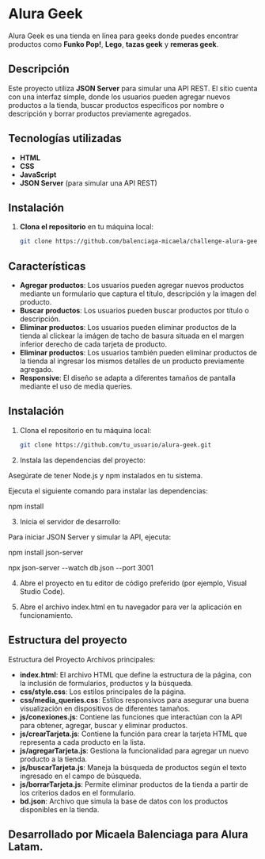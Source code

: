 # Alura Geek

Alura Geek es una tienda en línea para geeks donde puedes encontrar productos como **Funko Pop!**, **Lego**, **tazas geek** y **remeras geek**.

## Descripción

Este proyecto utiliza **JSON Server** para simular una API REST.
El sitio cuenta con una interfaz simple, donde los usuarios pueden agregar nuevos productos a la tienda, buscar productos específicos por nombre o descripción y borrar productos previamente agregados.

## Tecnologías utilizadas

- **HTML**
- **CSS**
- **JavaScript**
- **JSON Server** (para simular una API REST)

## Instalación

1. **Clona el repositorio** en tu máquina local:

   ```bash
   git clone https://github.com/balenciaga-micaela/challenge-alura-geek.git
   

## Características

- **Agregar productos**: Los usuarios pueden agregar nuevos productos mediante un formulario que captura el título, descripción y la imagen del producto.
- **Buscar productos**: Los usuarios pueden buscar productos por título o descripción.
- **Eliminar productos**: Los usuarios pueden eliminar productos de la tienda al clickear la imágen de tacho de basura situada en el margen inferior derecho de cada tarjeta de producto.
- **Eliminar productos**: Los usuarios también pueden eliminar productos de la tienda al ingresar los mismos detalles de un producto previamente agregado.
- **Responsive**: El diseño se adapta a diferentes tamaños de pantalla mediante el uso de media queries.


## Instalación

1. Clona el repositorio en tu máquina local:

   ```bash
   git clone https://github.com/tu_usuario/alura-geek.git

2. Instala las dependencias del proyecto:

Asegúrate de tener Node.js y npm instalados en tu sistema.

Ejecuta el siguiente comando para instalar las dependencias:

npm install

3. Inicia el servidor de desarrollo:

Para iniciar JSON Server y simular la API, ejecuta:

npm install json-server

npx json-server --watch db.json --port 3001

4. Abre el proyecto en tu editor de código preferido (por ejemplo, Visual Studio Code).

5. Abre el archivo index.html en tu navegador para ver la aplicación en funcionamiento.

## Estructura del proyecto

Estructura del Proyecto
Archivos principales:
- **index.html**: El archivo HTML que define la estructura de la página, con la inclusión de formularios, productos y la búsqueda.
- **css/style.css**: Los estilos principales de la página.
- **css/media_queries.css**: Estilos responsivos para asegurar una buena visualización en dispositivos de diferentes tamaños.
- **js/conexiones.js**: Contiene las funciones que interactúan con la API para obtener, agregar, buscar y eliminar productos.
- **js/crearTarjeta.js**: Contiene la función para crear la tarjeta HTML que representa a cada producto en la lista.
- **js/agregarTarjeta.js**: Gestiona la funcionalidad para agregar un nuevo producto a la tienda.
- **js/buscarTarjeta.js**: Maneja la búsqueda de productos según el texto ingresado en el campo de búsqueda.
- **js/borrarTarjeta.js**: Permite eliminar productos de la tienda a partir de los criterios dados en el formulario.
- **bd.json**: Archivo que simula la base de datos con los productos disponibles en la tienda.

## Desarrollado por Micaela Balenciaga para Alura Latam.
